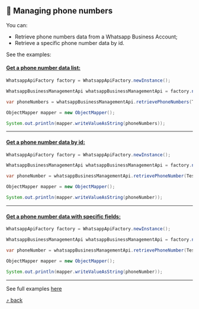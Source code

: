 ## :scroll: Managing phone numbers

You can:
- Retrieve phone numbers data from a Whatsapp Business Account;
- Retrieve a specific phone number data by id.

See the examples:

#### [Get a phone number data list:](https://github.com/harmonyzhang/whatsapp-business-java-sdk/blob/main/src/test/java/com/whatsapp/api/examples/RetrievePhoneNumberExample.java)

```java
WhatsappApiFactory factory = WhatsappApiFactory.newInstance();

WhatsappBusinessManagementApi whatsappBusinessManagementApi = factory.newBusinessManagementApi(TestConstants.TOKEN);

var phoneNumbers = whatsappBusinessManagementApi.retrievePhoneNumbers(TestConstants.WABA_ID);

ObjectMapper mapper = new ObjectMapper();

System.out.println(mapper.writeValueAsString(phoneNumbers));
```

---

#### [Get a phone number data by id:](https://github.com/harmonyzhang/whatsapp-business-java-sdk/blob/main/src/test/java/com/whatsapp/api/examples/RetrievePhoneNumberExample.java)

```java
WhatsappApiFactory factory = WhatsappApiFactory.newInstance();

WhatsappBusinessManagementApi whatsappBusinessManagementApi = factory.newBusinessManagementApi(TestConstants.TOKEN);

var phoneNumber = whatsappBusinessManagementApi.retrievePhoneNumber(TestConstants.PHONE_NUMBER_ID);

ObjectMapper mapper = new ObjectMapper();

System.out.println(mapper.writeValueAsString(phoneNumber));
```

---

#### [Get a phone number data with specific fields:](https://github.com/harmonyzhang/whatsapp-business-java-sdk/blob/main/src/test/java/com/whatsapp/api/examples/RetrievePhoneNumberExample.java)

```java
WhatsappApiFactory factory = WhatsappApiFactory.newInstance();

WhatsappBusinessManagementApi whatsappBusinessManagementApi = factory.newBusinessManagementApi(TestConstants.TOKEN);

var phoneNumber = whatsappBusinessManagementApi.retrievePhoneNumber(TestConstants.PHONE_NUMBER_ID, "name_status", "verified_name");

ObjectMapper mapper = new ObjectMapper();

System.out.println(mapper.writeValueAsString(phoneNumber));
```
---
See full examples [here](https://github.com/harmonyzhang/whatsapp-business-java-sdk/blob/main/src/test/java/com/whatsapp/api/examples/RetrievePhoneNumberExample.java)

[:arrow_heading_up: back](../README.md#link-links)
